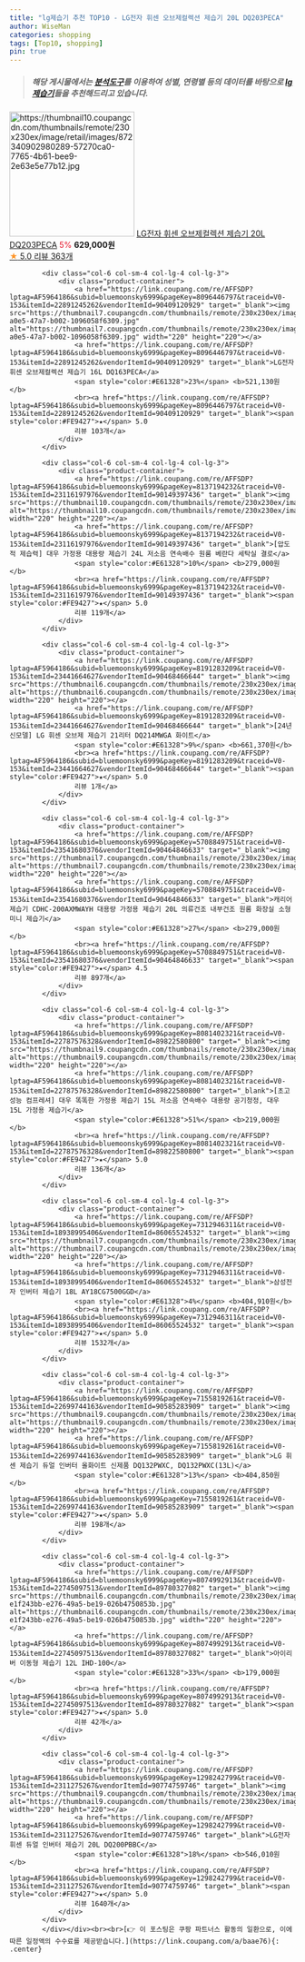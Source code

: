 ```yaml
---
title: "lg제습기 추천 TOP10 - LG전자 휘센 오브제컬렉션 제습기 20L DQ203PECA"
author: WiseMan
categories: shopping
tags: [Top10, shopping]
pin: true
---
```


> ##### 해당 게시물에서는 [**분석도구**](https://itemscout.io/)를 이용하여 **성별**, **연령별** 등의 데이터를 바탕으로 [**lg제습기**](https://link.coupang.com/a/baae76)들을 추천해드리고 있습니다.
<div class="container"><div class="row">
            <div class="col-6 col-sm-4 col-lg-4 col-lg-3">
                <div class="product-container">
                    <a href="https://link.coupang.com/re/AFFSDP?lptag=AF5964186&subid=bluemoonsky6999&pageKey=7961527454&traceid=V0-153&itemId=22012303309&vendorItemId=88948280483" target="_blank"><img src="https://thumbnail10.coupangcdn.com/thumbnails/remote/230x230ex/image/retail/images/872340902980289-57270ca0-7765-4b61-bee9-2e63e5e77b12.jpg" alt="https://thumbnail10.coupangcdn.com/thumbnails/remote/230x230ex/image/retail/images/872340902980289-57270ca0-7765-4b61-bee9-2e63e5e77b12.jpg" width="220" height="220"></a>
                    <a href="https://link.coupang.com/re/AFFSDP?lptag=AF5964186&subid=bluemoonsky6999&pageKey=7961527454&traceid=V0-153&itemId=22012303309&vendorItemId=88948280483" target="_blank">LG전자 휘센 오브제컬렉션 제습기 20L DQ203PECA</a>
                    <span style="color:#E61328">5%</span> <b>629,000원</b>
                    <br><a href="https://link.coupang.com/re/AFFSDP?lptag=AF5964186&subid=bluemoonsky6999&pageKey=7961527454&traceid=V0-153&itemId=22012303309&vendorItemId=88948280483" target="_blank"><span style="color:#FE9427">★</span> 5.0
                    리뷰 363개</a>
                </div>
            </div>
            
            <div class="col-6 col-sm-4 col-lg-4 col-lg-3">
                <div class="product-container">
                    <a href="https://link.coupang.com/re/AFFSDP?lptag=AF5964186&subid=bluemoonsky6999&pageKey=8096446797&traceid=V0-153&itemId=22891245262&vendorItemId=90409120929" target="_blank"><img src="https://thumbnail7.coupangcdn.com/thumbnails/remote/230x230ex/image/retail/images/2024/06/20/15/2/e664689d-a0e5-47a7-b002-1096058f6309.jpg" alt="https://thumbnail7.coupangcdn.com/thumbnails/remote/230x230ex/image/retail/images/2024/06/20/15/2/e664689d-a0e5-47a7-b002-1096058f6309.jpg" width="220" height="220"></a>
                    <a href="https://link.coupang.com/re/AFFSDP?lptag=AF5964186&subid=bluemoonsky6999&pageKey=8096446797&traceid=V0-153&itemId=22891245262&vendorItemId=90409120929" target="_blank">LG전자 휘센 오브제컬렉션 제습기 16L DQ163PECA</a>
                    <span style="color:#E61328">23%</span> <b>521,130원</b>
                    <br><a href="https://link.coupang.com/re/AFFSDP?lptag=AF5964186&subid=bluemoonsky6999&pageKey=8096446797&traceid=V0-153&itemId=22891245262&vendorItemId=90409120929" target="_blank"><span style="color:#FE9427">★</span> 5.0
                    리뷰 103개</a>
                </div>
            </div>
            
            <div class="col-6 col-sm-4 col-lg-4 col-lg-3">
                <div class="product-container">
                    <a href="https://link.coupang.com/re/AFFSDP?lptag=AF5964186&subid=bluemoonsky6999&pageKey=8137194232&traceid=V0-153&itemId=23116197976&vendorItemId=90149397436" target="_blank"><img src="https://thumbnail10.coupangcdn.com/thumbnails/remote/230x230ex/image/vendor_inventory/0ce0/00e1b8bd728304db621b0451c4cd07638f8bd258bcfdc0585055a7cde06d.jpg" alt="https://thumbnail10.coupangcdn.com/thumbnails/remote/230x230ex/image/vendor_inventory/0ce0/00e1b8bd728304db621b0451c4cd07638f8bd258bcfdc0585055a7cde06d.jpg" width="220" height="220"></a>
                    <a href="https://link.coupang.com/re/AFFSDP?lptag=AF5964186&subid=bluemoonsky6999&pageKey=8137194232&traceid=V0-153&itemId=23116197976&vendorItemId=90149397436" target="_blank">[압도적 제습력] 대우 가정용 대용량 제습기 24L 저소음 연속배수 원룸 베란다 세탁실 결로</a>
                    <span style="color:#E61328">10%</span> <b>279,000원</b>
                    <br><a href="https://link.coupang.com/re/AFFSDP?lptag=AF5964186&subid=bluemoonsky6999&pageKey=8137194232&traceid=V0-153&itemId=23116197976&vendorItemId=90149397436" target="_blank"><span style="color:#FE9427">★</span> 5.0
                    리뷰 119개</a>
                </div>
            </div>
            
            <div class="col-6 col-sm-4 col-lg-4 col-lg-3">
                <div class="product-container">
                    <a href="https://link.coupang.com/re/AFFSDP?lptag=AF5964186&subid=bluemoonsky6999&pageKey=8191283209&traceid=V0-153&itemId=23441664627&vendorItemId=90468466644" target="_blank"><img src="https://thumbnail6.coupangcdn.com/thumbnails/remote/230x230ex/image/vendor_inventory/d240/043ae11ff052b4e529a8f9a88e2985805eb91890d61d6b96aca48ed4a9d8.jpg" alt="https://thumbnail6.coupangcdn.com/thumbnails/remote/230x230ex/image/vendor_inventory/d240/043ae11ff052b4e529a8f9a88e2985805eb91890d61d6b96aca48ed4a9d8.jpg" width="220" height="220"></a>
                    <a href="https://link.coupang.com/re/AFFSDP?lptag=AF5964186&subid=bluemoonsky6999&pageKey=8191283209&traceid=V0-153&itemId=23441664627&vendorItemId=90468466644" target="_blank">[24년 신모델] LG 휘센 오브제 제습기 21리터 DQ214MWGA 화이트</a>
                    <span style="color:#E61328">9%</span> <b>661,370원</b>
                    <br><a href="https://link.coupang.com/re/AFFSDP?lptag=AF5964186&subid=bluemoonsky6999&pageKey=8191283209&traceid=V0-153&itemId=23441664627&vendorItemId=90468466644" target="_blank"><span style="color:#FE9427">★</span> 5.0
                    리뷰 1개</a>
                </div>
            </div>
            
            <div class="col-6 col-sm-4 col-lg-4 col-lg-3">
                <div class="product-container">
                    <a href="https://link.coupang.com/re/AFFSDP?lptag=AF5964186&subid=bluemoonsky6999&pageKey=5708849751&traceid=V0-153&itemId=23541680376&vendorItemId=90464846633" target="_blank"><img src="https://thumbnail7.coupangcdn.com/thumbnails/remote/230x230ex/image/vendor_inventory/b7c9/375a1d1405be90ddfb532aa47b38c8f4990ceaf965529171d64378e0ca82.jpg" alt="https://thumbnail7.coupangcdn.com/thumbnails/remote/230x230ex/image/vendor_inventory/b7c9/375a1d1405be90ddfb532aa47b38c8f4990ceaf965529171d64378e0ca82.jpg" width="220" height="220"></a>
                    <a href="https://link.coupang.com/re/AFFSDP?lptag=AF5964186&subid=bluemoonsky6999&pageKey=5708849751&traceid=V0-153&itemId=23541680376&vendorItemId=90464846633" target="_blank">캐리어 제습기 CDHC-200AXMWAYH 대용량 가정용 제습기 20L 의류건조 내부건조 원룸 화장실 소형 미니 제습기</a>
                    <span style="color:#E61328">27%</span> <b>279,000원</b>
                    <br><a href="https://link.coupang.com/re/AFFSDP?lptag=AF5964186&subid=bluemoonsky6999&pageKey=5708849751&traceid=V0-153&itemId=23541680376&vendorItemId=90464846633" target="_blank"><span style="color:#FE9427">★</span> 4.5
                    리뷰 897개</a>
                </div>
            </div>
            
            <div class="col-6 col-sm-4 col-lg-4 col-lg-3">
                <div class="product-container">
                    <a href="https://link.coupang.com/re/AFFSDP?lptag=AF5964186&subid=bluemoonsky6999&pageKey=8081402321&traceid=V0-153&itemId=22787576328&vendorItemId=89822580800" target="_blank"><img src="https://thumbnail9.coupangcdn.com/thumbnails/remote/230x230ex/image/vendor_inventory/d0c2/b13f81900dd6d9fde96535e4487212a75beaf24bd050a4d7e17d993fa63b.jpg" alt="https://thumbnail9.coupangcdn.com/thumbnails/remote/230x230ex/image/vendor_inventory/d0c2/b13f81900dd6d9fde96535e4487212a75beaf24bd050a4d7e17d993fa63b.jpg" width="220" height="220"></a>
                    <a href="https://link.coupang.com/re/AFFSDP?lptag=AF5964186&subid=bluemoonsky6999&pageKey=8081402321&traceid=V0-153&itemId=22787576328&vendorItemId=89822580800" target="_blank">[초고성능 컴프레셔] 대우 똑똑한 가정용 제습기 15L 저소음 연속배수 대용량 공기청정, 대우 15L 가정용 제습기</a>
                    <span style="color:#E61328">51%</span> <b>219,000원</b>
                    <br><a href="https://link.coupang.com/re/AFFSDP?lptag=AF5964186&subid=bluemoonsky6999&pageKey=8081402321&traceid=V0-153&itemId=22787576328&vendorItemId=89822580800" target="_blank"><span style="color:#FE9427">★</span> 5.0
                    리뷰 136개</a>
                </div>
            </div>
            
            <div class="col-6 col-sm-4 col-lg-4 col-lg-3">
                <div class="product-container">
                    <a href="https://link.coupang.com/re/AFFSDP?lptag=AF5964186&subid=bluemoonsky6999&pageKey=7312946311&traceid=V0-153&itemId=18938995406&vendorItemId=86065524532" target="_blank"><img src="https://thumbnail7.coupangcdn.com/thumbnails/remote/230x230ex/image/rs_quotation_api/kgxh9rrz/d4b00320328a477ba0e383479516d1fe.jpg" alt="https://thumbnail7.coupangcdn.com/thumbnails/remote/230x230ex/image/rs_quotation_api/kgxh9rrz/d4b00320328a477ba0e383479516d1fe.jpg" width="220" height="220"></a>
                    <a href="https://link.coupang.com/re/AFFSDP?lptag=AF5964186&subid=bluemoonsky6999&pageKey=7312946311&traceid=V0-153&itemId=18938995406&vendorItemId=86065524532" target="_blank">삼성전자 인버터 제습기 18L AY18CG7500GGD</a>
                    <span style="color:#E61328">4%</span> <b>404,910원</b>
                    <br><a href="https://link.coupang.com/re/AFFSDP?lptag=AF5964186&subid=bluemoonsky6999&pageKey=7312946311&traceid=V0-153&itemId=18938995406&vendorItemId=86065524532" target="_blank"><span style="color:#FE9427">★</span> 5.0
                    리뷰 1532개</a>
                </div>
            </div>
            
            <div class="col-6 col-sm-4 col-lg-4 col-lg-3">
                <div class="product-container">
                    <a href="https://link.coupang.com/re/AFFSDP?lptag=AF5964186&subid=bluemoonsky6999&pageKey=7155819261&traceid=V0-153&itemId=22699744163&vendorItemId=90585283909" target="_blank"><img src="https://thumbnail9.coupangcdn.com/thumbnails/remote/230x230ex/image/vendor_inventory/7c63/046d98d42129b02ffa120b20be0d8a26ce69c214891a01961533ae51bc55.jpg" alt="https://thumbnail9.coupangcdn.com/thumbnails/remote/230x230ex/image/vendor_inventory/7c63/046d98d42129b02ffa120b20be0d8a26ce69c214891a01961533ae51bc55.jpg" width="220" height="220"></a>
                    <a href="https://link.coupang.com/re/AFFSDP?lptag=AF5964186&subid=bluemoonsky6999&pageKey=7155819261&traceid=V0-153&itemId=22699744163&vendorItemId=90585283909" target="_blank">LG 휘센 제습기 듀얼 인버터 올화이트 신제품 DQ132PWXC, DQ132PWXC(13L)</a>
                    <span style="color:#E61328">13%</span> <b>404,850원</b>
                    <br><a href="https://link.coupang.com/re/AFFSDP?lptag=AF5964186&subid=bluemoonsky6999&pageKey=7155819261&traceid=V0-153&itemId=22699744163&vendorItemId=90585283909" target="_blank"><span style="color:#FE9427">★</span> 5.0
                    리뷰 198개</a>
                </div>
            </div>
            
            <div class="col-6 col-sm-4 col-lg-4 col-lg-3">
                <div class="product-container">
                    <a href="https://link.coupang.com/re/AFFSDP?lptag=AF5964186&subid=bluemoonsky6999&pageKey=8074992913&traceid=V0-153&itemId=22745097513&vendorItemId=89780327082" target="_blank"><img src="https://thumbnail6.coupangcdn.com/thumbnails/remote/230x230ex/image/retail/images/805828828629957-e1f243bb-e276-49a5-be19-026b4750853b.jpg" alt="https://thumbnail6.coupangcdn.com/thumbnails/remote/230x230ex/image/retail/images/805828828629957-e1f243bb-e276-49a5-be19-026b4750853b.jpg" width="220" height="220"></a>
                    <a href="https://link.coupang.com/re/AFFSDP?lptag=AF5964186&subid=bluemoonsky6999&pageKey=8074992913&traceid=V0-153&itemId=22745097513&vendorItemId=89780327082" target="_blank">아이리버 이동형 제습기 12L IHD-100</a>
                    <span style="color:#E61328">33%</span> <b>179,000원</b>
                    <br><a href="https://link.coupang.com/re/AFFSDP?lptag=AF5964186&subid=bluemoonsky6999&pageKey=8074992913&traceid=V0-153&itemId=22745097513&vendorItemId=89780327082" target="_blank"><span style="color:#FE9427">★</span> 5.0
                    리뷰 42개</a>
                </div>
            </div>
            
            <div class="col-6 col-sm-4 col-lg-4 col-lg-3">
                <div class="product-container">
                    <a href="https://link.coupang.com/re/AFFSDP?lptag=AF5964186&subid=bluemoonsky6999&pageKey=1298242799&traceid=V0-153&itemId=2311275267&vendorItemId=90774759746" target="_blank"><img src="https://thumbnail9.coupangcdn.com/thumbnails/remote/230x230ex/image/vendor_inventory/7d3d/9bff737ffe2b0635038c6c9c061d83842c4a633b7c4a49a06abf7f5ec910.png" alt="https://thumbnail9.coupangcdn.com/thumbnails/remote/230x230ex/image/vendor_inventory/7d3d/9bff737ffe2b0635038c6c9c061d83842c4a633b7c4a49a06abf7f5ec910.png" width="220" height="220"></a>
                    <a href="https://link.coupang.com/re/AFFSDP?lptag=AF5964186&subid=bluemoonsky6999&pageKey=1298242799&traceid=V0-153&itemId=2311275267&vendorItemId=90774759746" target="_blank">LG전자 휘센 듀얼 인버터 제습기 20L DQ200PBBC</a>
                    <span style="color:#E61328">18%</span> <b>546,010원</b>
                    <br><a href="https://link.coupang.com/re/AFFSDP?lptag=AF5964186&subid=bluemoonsky6999&pageKey=1298242799&traceid=V0-153&itemId=2311275267&vendorItemId=90774759746" target="_blank"><span style="color:#FE9427">★</span> 5.0
                    리뷰 1640개</a>
                </div>
            </div>
            </div></div><br><br>[👉 이 포스팅은 쿠팡 파트너스 활동의 일환으로, 이에 따른 일정액의 수수료를 제공받습니다.](https://link.coupang.com/a/baae76){: .center}
